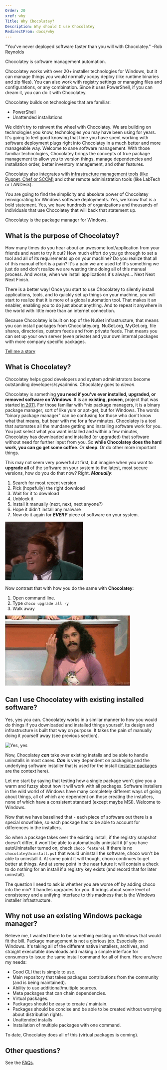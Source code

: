 ```yaml
---
Order: 20
xref: why
Title: Why Chocolatey?
Description: Why should I use Chocolatey
RedirectFrom: docs/why
---
```


"You've never deployed software faster than you will with Chocolatey." -Rob Reynolds

Chocolatey is software management automation.

Chocolatey works with over 20+ installer technologies for Windows, but it can manage things you would normally xcopy deploy (like runtime binaries and zip files). You can also work with registry settings or managing files and configurations, or any combination. Since it uses PowerShell, if you can dream it, you can do it with Chocolatey.

Chocolatey builds on technologies that are familiar:

* PowerShell
* Unattended installations

We didn't try to reinvent the wheel with Chocolatey. We are building on technologies you know, technologies you may have been using for years. It's going to feel good knowing that time you have spent working with software deployment plugs right into Chocolatey in a much better and more manageable way. Welcome to sane software management. With those familiar technologies, Chocolatey brings the concepts of true package management to allow you to version things, manage dependencies and installation order, better inventory management, and other features.

Chocolatey also integrates with [infrastructure management tools (like Puppet, Chef or SCCM)](xref:integrations) and other remote administration tools (like LabTech or LANDesk).

You are going to find the simplicity and absolute power of Chocolatey reinvigorating for Windows software deployments. Yes, we know that is a bold statement. Yes, we have hundreds of organizations and thousands of individuals that use Chocolatey that will back that statement up.

Chocolatey is the package manager for Windows.

## What is the purpose of Chocolatey?

How many times do you hear about an awesome tool/application from your friends and want to try it out? How much effort do you go through to set a tool and all of its requirements up on your machine? Do you realize that all of this manual effort is a pain? It's a pain we are used to! It's something we just do and don't realize we are wasting time doing all of this manual process. And worse, when we install applications it's always... Next Next Next Finish.

There is a better way! Once you start to use Chocolatey to silently install applications, tools, and to quickly set up things on your machine, you will start to realize that it is more of a global automation tool. That makes it an enabler, enabling you to do just about anything. And to repeat it anywhere in the world with little more than an internet connection.

Because Chocolatey is built on top of the NuGet infrastructure, that means you can install packages from Chocolatey.org, NuGet.org, MyGet.org, file shares, directories, custom feeds and from private feeds. That means you can set up your own server (even private) and your own internal packages with more company specific packages.

[Tell me a story](xref:chocolatey-story)

## What is Chocolatey?

Chocolatey helps good developers and system administrators become outstanding developers/sysadmins. Chocolatey goes to *eleven*.

Chocolatey is something **you need if you've ever installed, upgraded, or removed software on Windows**. It is an **existing, proven**, project that was started [in 2011](https://github.com/ferventcoder/nugetpackages/commit/d16ed7ac675395b3bb8ecee90fb13efb03d4b619). For those familiar with \*nix package managers, it is a binary package manager, sort of like yum or apt-get, but for Windows. The words "binary package manager" can be confusing for those who don't know what that means, but bear with me for a few minutes. Chocolatey is a tool that automates all the mundane getting and installing software work for you. You just select what you want installed and within a few minutes, Chocolatey has downloaded and installed (or upgraded) that software without need for further input from you. So **while Chocolatey does the hard work, you can go get some coffee**. Or **sleep**. Or do other more important things.

This may not seem very powerful at first, but imagine when you want to **upgrade all** of the software on your system to the latest, most secure versions, how do you do that now? Right. ***Manually***:

1. Search for most recent version
1. Pick (hopefully) the right download
1. Wait for it to download
1. Unblock it
1. Install it manually (next, next, next anyone?)
1. Hope it didn't install any malware
1. Now do it again for ***EVERY*** piece of software on your system.

![chris-farley-disbelief](/assets/images/gifs/chris-farley-disbelief.gif)

Now contrast that with how you do the same with **Chocolatey**:

1. Open command line.
1. Type `choco upgrade all -y`
1. Walk away

![shia-labeouf-magic-gif](/assets/images/gifs/shia-labeouf-magic.gif)

<a name="can-i-use-chocolatey-with-existing-software"></a>

## Can I use Chocolatey with existing installed software?

Yes, yes you can. Chocolatey works in a similar manner to how you would do things if you downloaded and installed things yourself. Its design and infrastructure is built that way on purpose. It takes the pain of manually doing it yourself away (see previous section).

![Yes, yes](http://replygif.net/i/208.gif)

Now, Chocolatey ***can*** take over existing installs and be able to handle uninstalls in most cases. ***Can*** is very dependent on packaging and the underlying software installer that is used for the install ([installer packages](xref:faqs#what-distinction-does-chocolatey-make-between-an-installable-and-a-portable-application) are the context here).

Let me start by saying that testing how a single package won't give you a warm and fuzzy about how it will work with all packages. Software installers in the wild world of Windows have many completely different ways of going about things, all of which are dependent on those creating the installers, none of which have a consistent standard (except maybe MSI). Welcome to Windows.

Now that we have baselined that - each piece of software out there is a special snowflake, so  each package has to be able to account for differences in the installers.

So when a package takes over the existing install, if the registry snapshot doesn't differ, it won't be able to automatically uninstall it (if you have autoUninstaller turned on, check `choco feature`). If there is no `chocolateyUninstall.ps1` that would uninstall the software, choco won't be able to uninstall it. At some point it will though, choco continues to get better at things. And at some point in the near future it will contain a check to do nothing for an install if a registry key exists (and record that for later uninstall).

The question I need to ask is whether you are worse off by adding choco into the mix? It handles upgrades for you. It brings about some level of consistency and a unifying interface to this madness that is the Windows installer infrastructure.

## Why not use an existing Windows package manager?

Believe me, I wanted there to be something existing on Windows that would fit the bill. Package management is not a glorious job. Especially on Windows. It's taking all of the different native installers, archives, and straight executable downloads and making a simple interface for consumers to issue the same install command for all of them. Here are/were my needs:

* Good CLI that is simple to use.
* Main repository that takes packages contributions from the community (and is being maintained).
* Ability to use additional/multiple sources.
* Meta packages that can chain dependencies.
* Virtual packages.
* Packages should be easy to create / maintain.
* Packages should be concise and be able to be created without worrying about distribution rights.
* Unattended installs
* Installation of multiple packages with one command.

To date, Chocolatey does all of this (virtual packages is coming).

## Other questions?

See the [FAQs](xref:faqs).

